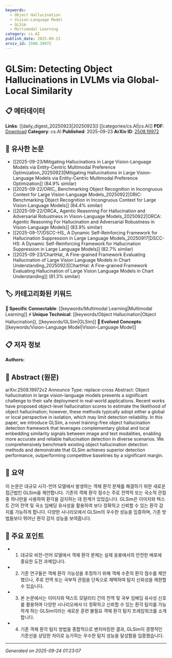 ```yaml
---
keywords:
  - Object Hallucination
  - Vision-Language Model
  - GLSim
  - Multimodal Learning
category: cs.AI
publish_date: 2025-09-23
arxiv_id: 2508.19972
---
```


<!-- KEYWORD_LINKING_METADATA:
{
  "processed_timestamp": "2025-09-24T01:23:07.528746",
  "vocabulary_version": "1.0",
  "selected_keywords": [
    "Object Hallucination",
    "Vision-Language Model",
    "GLSim",
    "Multimodal Learning"
  ],
  "rejected_keywords": [],
  "similarity_scores": {
    "Object Hallucination": 0.8,
    "Vision-Language Model": 0.85,
    "GLSim": 0.78,
    "Multimodal Learning": 0.77
  },
  "extraction_method": "AI_prompt_based",
  "budget_applied": true,
  "candidates_json": {
    "candidates": [
      {
        "surface": "Object Hallucination",
        "canonical": "Object Hallucination",
        "aliases": [
          "Object-level Hallucination"
        ],
        "category": "unique_technical",
        "rationale": "It is a specific challenge addressed by the paper, crucial for linking discussions on model reliability.",
        "novelty_score": 0.85,
        "connectivity_score": 0.65,
        "specificity_score": 0.9,
        "link_intent_score": 0.8
      },
      {
        "surface": "Vision-Language Models",
        "canonical": "Vision-Language Model",
        "aliases": [
          "LVLMs"
        ],
        "category": "evolved_concepts",
        "rationale": "Central to the paper's focus, linking advancements in multimodal AI research.",
        "novelty_score": 0.45,
        "connectivity_score": 0.88,
        "specificity_score": 0.75,
        "link_intent_score": 0.85
      },
      {
        "surface": "GLSim",
        "canonical": "GLSim",
        "aliases": [
          "Global-Local Similarity"
        ],
        "category": "unique_technical",
        "rationale": "Introduces a novel framework specific to the paper, enhancing discussions on detection methods.",
        "novelty_score": 0.9,
        "connectivity_score": 0.6,
        "specificity_score": 0.85,
        "link_intent_score": 0.78
      },
      {
        "surface": "Multimodal",
        "canonical": "Multimodal Learning",
        "aliases": [],
        "category": "specific_connectable",
        "rationale": "Relevant for linking to broader discussions on integrating multiple data modalities.",
        "novelty_score": 0.5,
        "connectivity_score": 0.82,
        "specificity_score": 0.7,
        "link_intent_score": 0.77
      }
    ],
    "ban_list_suggestions": [
      "method",
      "performance"
    ]
  },
  "decisions": [
    {
      "candidate_surface": "Object Hallucination",
      "resolved_canonical": "Object Hallucination",
      "decision": "linked",
      "scores": {
        "novelty": 0.85,
        "connectivity": 0.65,
        "specificity": 0.9,
        "link_intent": 0.8
      }
    },
    {
      "candidate_surface": "Vision-Language Models",
      "resolved_canonical": "Vision-Language Model",
      "decision": "linked",
      "scores": {
        "novelty": 0.45,
        "connectivity": 0.88,
        "specificity": 0.75,
        "link_intent": 0.85
      }
    },
    {
      "candidate_surface": "GLSim",
      "resolved_canonical": "GLSim",
      "decision": "linked",
      "scores": {
        "novelty": 0.9,
        "connectivity": 0.6,
        "specificity": 0.85,
        "link_intent": 0.78
      }
    },
    {
      "candidate_surface": "Multimodal",
      "resolved_canonical": "Multimodal Learning",
      "decision": "linked",
      "scores": {
        "novelty": 0.5,
        "connectivity": 0.82,
        "specificity": 0.7,
        "link_intent": 0.77
      }
    }
  ]
}
-->

# GLSim: Detecting Object Hallucinations in LVLMs via Global-Local Similarity

## 📋 메타데이터

**Links**: [[daily_digest_20250923|20250923]] [[categories/cs.AI|cs.AI]]
**PDF**: [Download](https://arxiv.org/pdf/2508.19972.pdf)
**Category**: cs.AI
**Published**: 2025-09-23
**ArXiv ID**: [2508.19972](https://arxiv.org/abs/2508.19972)

## 🔗 유사한 논문
- [[2025-09-23/Mitigating Hallucinations in Large Vision-Language Models via Entity-Centric Multimodal Preference Optimization_20250923|Mitigating Hallucinations in Large Vision-Language Models via Entity-Centric Multimodal Preference Optimization]] (84.9% similar)
- [[2025-09-22/ORIC_ Benchmarking Object Recognition in Incongruous Context for Large Vision-Language Models_20250922|ORIC: Benchmarking Object Recognition in Incongruous Context for Large Vision-Language Models]] (84.4% similar)
- [[2025-09-22/ORCA_ Agentic Reasoning For Hallucination and Adversarial Robustness in Vision-Language Models_20250922|ORCA: Agentic Reasoning For Hallucination and Adversarial Robustness in Vision-Language Models]] (83.9% similar)
- [[2025-09-17/DSCC-HS_ A Dynamic Self-Reinforcing Framework for Hallucination Suppression in Large Language Models_20250917|DSCC-HS: A Dynamic Self-Reinforcing Framework for Hallucination Suppression in Large Language Models]] (82.7% similar)
- [[2025-09-23/ChartHal_ A Fine-grained Framework Evaluating Hallucination of Large Vision Language Models in Chart Understanding_20250923|ChartHal: A Fine-grained Framework Evaluating Hallucination of Large Vision Language Models in Chart Understanding]] (81.3% similar)

## 🏷️ 카테고리화된 키워드
**🔗 Specific Connectable**: [[keywords/Multimodal Learning|Multimodal Learning]]
**⚡ Unique Technical**: [[keywords/Object Hallucination|Object Hallucination]], [[keywords/GLSim|GLSim]]
**🚀 Evolved Concepts**: [[keywords/Vision-Language Model|Vision-Language Model]]

## 📋 저자 정보

**Authors:** 

## 📄 Abstract (원문)

arXiv:2508.19972v2 Announce Type: replace-cross 
Abstract: Object hallucination in large vision-language models presents a significant challenge to their safe deployment in real-world applications. Recent works have proposed object-level hallucination scores to estimate the likelihood of object hallucination; however, these methods typically adopt either a global or local perspective in isolation, which may limit detection reliability. In this paper, we introduce GLSim, a novel training-free object hallucination detection framework that leverages complementary global and local embedding similarity signals between image and text modalities, enabling more accurate and reliable hallucination detection in diverse scenarios. We comprehensively benchmark existing object hallucination detection methods and demonstrate that GLSim achieves superior detection performance, outperforming competitive baselines by a significant margin.

## 📝 요약

이 논문은 대규모 시각-언어 모델에서 발생하는 객체 환각 문제를 해결하기 위한 새로운 접근법인 GLSim을 제안합니다. 기존의 객체 환각 점수는 주로 전역적 또는 국소적 관점 중 하나만을 사용하여 환각을 감지하는 데 한계가 있었습니다. GLSim은 이미지와 텍스트 간의 전역 및 국소 임베딩 유사성을 활용하여 보다 정확하고 신뢰할 수 있는 환각 감지를 가능하게 합니다. 다양한 시나리오에서 GLSim의 우수한 성능을 입증하며, 기존 방법들보다 뛰어난 환각 감지 성능을 보여줍니다.

## 🎯 주요 포인트

- 1. 대규모 비전-언어 모델에서 객체 환각 문제는 실제 응용에서의 안전한 배포에 중요한 도전 과제입니다.
- 2. 기존 연구들은 객체 환각 가능성을 추정하기 위해 객체 수준의 환각 점수를 제안했으나, 주로 전역 또는 국부적 관점을 단독으로 채택하여 탐지 신뢰성을 제한할 수 있습니다.
- 3. 본 논문에서는 이미지와 텍스트 모달리티 간의 전역 및 국부 임베딩 유사성 신호를 활용하여 다양한 시나리오에서 더 정확하고 신뢰할 수 있는 환각 탐지를 가능하게 하는 GLSim이라는 새로운 훈련 불필요 객체 환각 탐지 프레임워크를 소개합니다.
- 4. 기존 객체 환각 탐지 방법을 종합적으로 벤치마킹한 결과, GLSim이 경쟁적인 기준선을 상당한 차이로 능가하는 우수한 탐지 성능을 달성함을 입증했습니다.


---

*Generated on 2025-09-24 01:23:07*